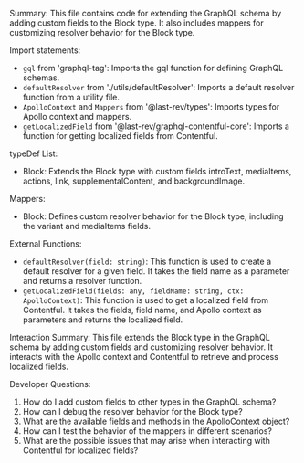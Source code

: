 Summary:
This file contains code for extending the GraphQL schema by adding custom fields to the Block type. It also includes mappers for customizing resolver behavior for the Block type.

Import statements:
- `gql` from 'graphql-tag': Imports the gql function for defining GraphQL schemas.
- `defaultResolver` from './utils/defaultResolver': Imports a default resolver function from a utility file.
- `ApolloContext` and `Mappers` from '@last-rev/types': Imports types for Apollo context and mappers.
- `getLocalizedField` from '@last-rev/graphql-contentful-core': Imports a function for getting localized fields from Contentful.

typeDef List:
- Block: Extends the Block type with custom fields introText, mediaItems, actions, link, supplementalContent, and backgroundImage.

Mappers:
- Block: Defines custom resolver behavior for the Block type, including the variant and mediaItems fields.

External Functions:
- `defaultResolver(field: string)`: This function is used to create a default resolver for a given field. It takes the field name as a parameter and returns a resolver function.
- `getLocalizedField(fields: any, fieldName: string, ctx: ApolloContext)`: This function is used to get a localized field from Contentful. It takes the fields, field name, and Apollo context as parameters and returns the localized field.

Interaction Summary:
This file extends the Block type in the GraphQL schema by adding custom fields and customizing resolver behavior. It interacts with the Apollo context and Contentful to retrieve and process localized fields.

Developer Questions:
1. How do I add custom fields to other types in the GraphQL schema?
2. How can I debug the resolver behavior for the Block type?
3. What are the available fields and methods in the ApolloContext object?
4. How can I test the behavior of the mappers in different scenarios?
5. What are the possible issues that may arise when interacting with Contentful for localized fields?